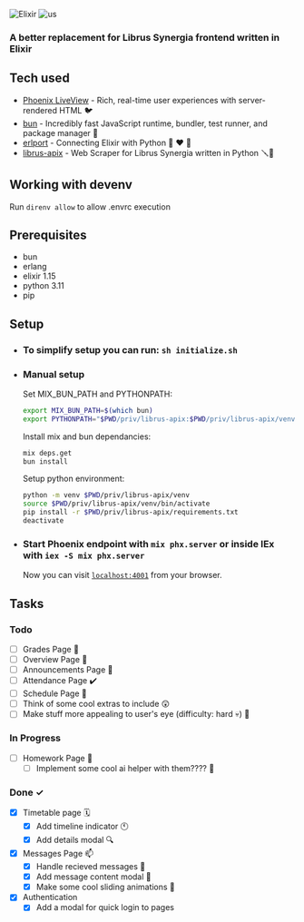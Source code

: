 ![Elixir](https://github.com/RustySnek/Elixirus/assets/73820224/f98c563a-6e93-446b-8d69-79241c468199) ![us](https://github.com/RustySnek/Elixirus/assets/73820224/8db4378f-e11b-406c-b871-2086396667c6)

### A better replacement for Librus Synergia frontend written in Elixir

## Tech used
 * [Phoenix LiveView](https://github.com/phoenixframework/phoenix_live_view) -  Rich, real-time user experiences with server-rendered HTML 🐦
 * [bun](https://github.com/oven-sh/bun) - Incredibly fast JavaScript runtime, bundler, test runner, and package manager 🥖
 * [erlport](https://github.com/erlport/erlport) - Connecting Elixir with Python 🧪 ❤️ 🐍
 * [librus-apix](https://github.com/RustySnek/librus-apix) - Web Scraper for Librus Synergia written in Python 🪛🐍

## Working with devenv
 Run `direnv allow` to allow .envrc execution
 
## Prerequisites
 * bun
 * erlang
 * elixir 1.15
 * python 3.11
 * pip

## Setup
 * ### To simplify setup you can run: `sh initialize.sh`
 * ### Manual setup
   Set MIX_BUN_PATH and PYTHONPATH:
   
      ```sh
   export MIX_BUN_PATH=$(which bun)
   export PYTHONPATH="$PWD/priv/librus-apix:$PWD/priv/librus-apix/venv/lib/python3.11/site-packages"
      ```

   Install mix and bun dependancies:

   ```sh
   mix deps.get
   bun install
   ```

   Setup python environment:

   ```sh
   python -m venv $PWD/priv/librus-apix/venv
   source $PWD/priv/librus-apix/venv/bin/activate
   pip install -r $PWD/priv/librus-apix/requirements.txt
   deactivate
   ```
 * ### Start Phoenix endpoint with `mix phx.server` or inside IEx with `iex -S mix phx.server`
     Now you can visit [`localhost:4001`](http://localhost:4001) from your browser.

## Tasks
  ### Todo
  - [ ] Grades Page 📑
  - [ ] Overview Page 📄
  - [ ] Announcements Page 📯
  - [ ] Attendance Page ✔️
  - [ ] Schedule Page 📆
  - [ ] Think of some cool extras to include 😲
  - [ ] Make stuff more appealing to user's eye (difficulty: hard 💀) 🎨
  
  ### In Progress
  - [ ] Homework Page 📰
    - [ ] Implement some cool ai helper with them???? 🤖

  ### Done ✓
  
  - [x] Timetable page 🗓️
    - [x] Add timeline indicator 🕚
    - [x] Add details modal 🔍
  - [x] Messages Page 📫
    - [x] Handle recieved messages 📩
    - [x] Add message content modal 📑
    - [x] Make some cool sliding animations 🎥
  - [x] Authentication
    - [x] Add a modal for quick login to pages  
